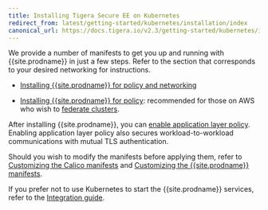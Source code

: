 ```yaml
---
title: Installing Tigera Secure EE on Kubernetes
redirect_from: latest/getting-started/kubernetes/installation/index
canonical_url: https://docs.tigera.io/v2.3/getting-started/kubernetes/installation/
---
```


We provide a number of manifests to get you up and running with {{site.prodname}} in
just a few steps. Refer to the section that corresponds to your desired networking
for instructions.

- [Installing {{site.prodname}} for policy and networking](calico)

- [Installing {{site.prodname}} for policy](other): recommended for those on AWS who wish to
  [federate clusters](../../../networking/federation/index).

After installing {{site.prodname}}, you can [enable application layer policy](app-layer-policy).
Enabling application layer policy also secures workload-to-workload communications with mutual
TLS authentication.

Should you wish to modify the manifests before applying them, refer to
[Customizing the Calico manifests](config-options) and
[Customizing the {{site.prodname}} manifests](hosted/cnx/cnx).

If you prefer not to use Kubernetes to start the {{site.prodname}} services, refer to the
[Integration guide](integration).
